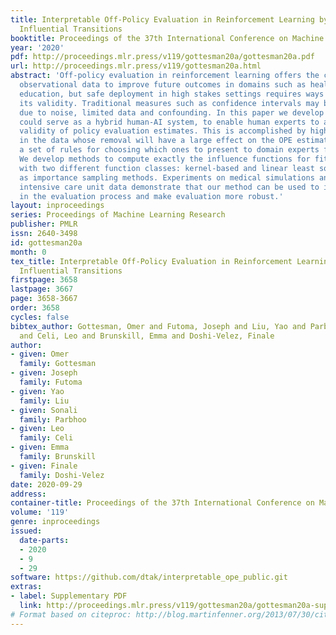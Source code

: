 ```yaml
---
title: Interpretable Off-Policy Evaluation in Reinforcement Learning by Highlighting
  Influential Transitions
booktitle: Proceedings of the 37th International Conference on Machine Learning
year: '2020'
pdf: http://proceedings.mlr.press/v119/gottesman20a/gottesman20a.pdf
url: http://proceedings.mlr.press/v119/gottesman20a.html
abstract: 'Off-policy evaluation in reinforcement learning offers the chance of using
  observational data to improve future outcomes in domains such as healthcare and
  education, but safe deployment in high stakes settings requires ways of assessing
  its validity. Traditional measures such as confidence intervals may be insufficient
  due to noise, limited data and confounding. In this paper we develop a method that
  could serve as a hybrid human-AI system, to enable human experts to analyze the
  validity of policy evaluation estimates. This is accomplished by highlighting observations
  in the data whose removal will have a large effect on the OPE estimate, and formulating
  a set of rules for choosing which ones to present to domain experts for validation.
  We develop methods to compute exactly the influence functions for fitted Q-evaluation
  with two different function classes: kernel-based and linear least squares, as well
  as importance sampling methods. Experiments on medical simulations and real-world
  intensive care unit data demonstrate that our method can be used to identify limitations
  in the evaluation process and make evaluation more robust.'
layout: inproceedings
series: Proceedings of Machine Learning Research
publisher: PMLR
issn: 2640-3498
id: gottesman20a
month: 0
tex_title: Interpretable Off-Policy Evaluation in Reinforcement Learning by Highlighting
  Influential Transitions
firstpage: 3658
lastpage: 3667
page: 3658-3667
order: 3658
cycles: false
bibtex_author: Gottesman, Omer and Futoma, Joseph and Liu, Yao and Parbhoo, Sonali
  and Celi, Leo and Brunskill, Emma and Doshi-Velez, Finale
author:
- given: Omer
  family: Gottesman
- given: Joseph
  family: Futoma
- given: Yao
  family: Liu
- given: Sonali
  family: Parbhoo
- given: Leo
  family: Celi
- given: Emma
  family: Brunskill
- given: Finale
  family: Doshi-Velez
date: 2020-09-29
address: 
container-title: Proceedings of the 37th International Conference on Machine Learning
volume: '119'
genre: inproceedings
issued:
  date-parts:
  - 2020
  - 9
  - 29
software: https://github.com/dtak/interpretable_ope_public.git
extras:
- label: Supplementary PDF
  link: http://proceedings.mlr.press/v119/gottesman20a/gottesman20a-supp.pdf
# Format based on citeproc: http://blog.martinfenner.org/2013/07/30/citeproc-yaml-for-bibliographies/
---
```

